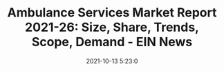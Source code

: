 ---
"title": "Ambulance Services Market Report 2021-26: Size, Share, Trends, Scope, Demand - EIN News"
"date": "2021-10-13 5:23:0"
"feed_name": "GOOGLENEWSINDUSTRIAL"
"feed_website": "https://news.google.com/search?q=industrial%2Bincident&hl=en-US&gl=US&ceid=US:en"
"feed_rss": "https://news.google.com/rss/search?q=industrial%2Bincident&hl=en-US&gl=US&ceid=US:en"
"link": "https://www.einnews.com/pr_news/553725778/ambulance-services-market-report-2021-26-size-share-trends-scope-demand"
"source": "{'href': 'https://www.einnews.com', 'title': 'EIN News'}"
"file": "_posts/2021-1-1-6b02b79e2f43ce49cd21188f3fbc81822a25f5ea.md"
"accident": "0"
"drilling": "0"
"dead": "0"
"injured": "0"
"arrested": "0"
"place": "unknown place"
"where": "unknown site"
"causes": "unknown"
"place_uri": "unknown place"
---